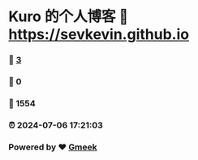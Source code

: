 # Kuro 的个人博客 :link: https://sevkevin.github.io 
### :page_facing_up: [3](https://sevkevin.github.io/tag.html) 
### :speech_balloon: 0 
### :hibiscus: 1554 
### :alarm_clock: 2024-07-06 17:21:03 
### Powered by :heart: [Gmeek](https://github.com/Meekdai/Gmeek)
